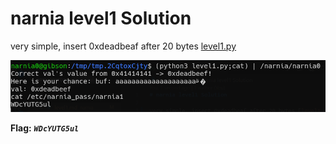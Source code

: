 # narnia level1 Solution

very simple, insert 0xdeadbeaf after 20 bytes [level1.py](./scripts/level1.py)

![alt text](./images/level1.png)


**Flag:** ***`WDcYUTG5ul`*** 
